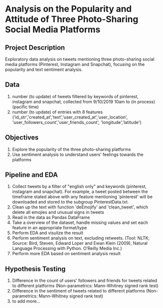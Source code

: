 # Analysis on the Popularity and Attitude of Three Photo-Sharing Social Media Platforms

## Project Description
Exploratory data analysis on tweets mentioning three photo-sharing social media platforms (Pinterest, Instagram and Snapchat), focusing on the popularity and text sentiment analysis.

## Data
1. number (to update) of tweets filtered by keywords of pinterest, instagram and snapchat, collected from 9/10/2019 10am to (in process) (pacific time)
2. number (to update) of entries with 8 features ('id_str','created_at','text','user_created_at','user_location', 'user_followers_count','user_friends_count', 'longitude','latitude')

## Objectives
1. Explore the popularity of the three photo-sharing platforms 
2. Use sentiment analysis to understand users' feelings towards the platforms

## Pipeline and EDA
1. Collect tweets by a filter of "english only" and keywords (pinterest, instagram and snapchat). For example, a tweet posted between the timeframe stated above with any feature mentioning 'pinterest' will be downloaded and stored to the subgroup PinterestData.txt.
2. Clean up the text with function 'deEmojify' and 'clean_tweet', which delete all emojies and unusual signs in tweets
3. Read in the data as Pandas DataFrame
4. Take a overview of the dataset, handle missing values and set each feature in an appropriate format/type
5. Perform EDA and visulize the result
6. Perform sentiment analysis on text, excluding retweets. (Tool: NLTK; Source: Bird, Steven, Edward Loper and Ewan Klein (2009), Natural Language Processing with Python. O’Reilly Media Inc.)
7. Perform more EDA based on sentiment analysis result


## Hypothesis Testing
1. Difference in the count of users' followers and friends for tweets related to different platforms (Non-parametrics: Mann-Whitney signed rank test)
2. Difference in the sentiment of tweets related to different platforms (Non-parametrics: Mann-Whitney signed rank test)
3. to add more...


